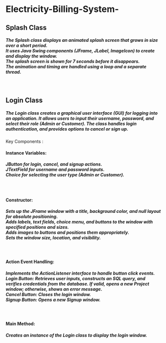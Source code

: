 # Electricity-Billing-System-

<h2>Splash Class</h2>
<h5>
The Splash class displays an animated splash screen that grows in size over a short period.<br>
It uses Java Swing components (JFrame, JLabel, ImageIcon) to create and display the window.<br>
The splash screen is shown for 7 seconds before it disappears.<br>
The animation and timing are handled using a loop and a separate thread.<br>
</h5>
<br>

<h2>Login Class</h2>
<h5>
  The Login class creates a graphical user interface (GUI) for logging into an application. It allows users to input their username, password, and select their role (Admin or Customer). The class handles login authentication, and provides options to cancel or sign up.<br></h5>

Key Components :
<h4>Instance Variables: </h4>
  <h5> JButton for login, cancel, and signup actions.<br>
    JTextField for username and password inputs.<br>
    Choice for selecting the user type (Admin or Customer).<h5>
<br>
<h4>Constructor:</h4>
<h5>Sets up the JFrame window with a title, background color, and null layout for absolute positioning.<br>
Adds labels, text fields, choice menu, and buttons to the window with specified positions and sizes.<br>
Adds images to buttons and positions them appropriately.<br>
Sets the window size, location, and visibility.</h5>
<br>
<h4>Action Event Handling:</4>
<h5>Implements the ActionListener interface to handle button click events.<br>
Login Button: Retrieves user inputs, constructs an SQL query, and verifies credentials from the database. If valid, opens a new Project window; otherwise, shows an error message.<br>
Cancel Button: Closes the login window.<br> 
Signup Button: Opens a new Signup window. </h5>
<br>
<h4>Main Method:</h4>
<h5>Creates an instance of the Login class to display the login window.</h5> <br>
